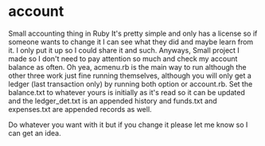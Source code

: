 # account
Small accounting thing in Ruby
It's pretty simple and only has a license so if someone wants to change it I can see what they did and maybe learn from it.
I only put it up so I could share it and such. Anyways, Small project I made so I don't need to pay attention so much and
check my account balance as often. 
Oh yea, acmenu.rb is the main way to run although the other three work just fine running themselves, although you will only get
a ledger (last transaction only) by running both option or account.rb. Set the balance.txt to whatever yours is initially as
it's read so it can be updated and the ledger_det.txt is an appended history and funds.txt and expenses.txt are appended records
as well. 

Do whatever you want with it but if you change it please let me know so I can get an idea.

